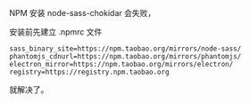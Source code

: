 NPM 安装 node-sass-chokidar 会失败，

安装前先建立 .npmrc 文件

```
sass_binary_site=https://npm.taobao.org/mirrors/node-sass/
phantomjs_cdnurl=https://npm.taobao.org/mirrors/phantomjs/
electron_mirror=https://npm.taobao.org/mirrors/electron/
registry=https://registry.npm.taobao.org
```

就解决了。
